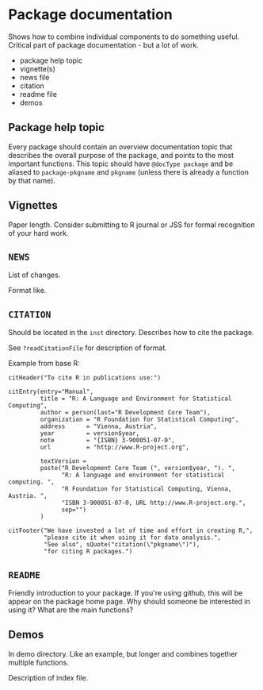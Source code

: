 # Package documentation

Shows how to combine individual components to do something useful.  Critical part of package documentation - but a lot of work.  

* package help topic
* vignette(s)
* news file
* citation
* readme file
* demos

## Package help topic

Every package should contain an overview documentation topic that describes the overall purpose of the package, and points to the most important functions. This topic should have `@docType package` and be aliased to `package-pkgname` and `pkgname` (unless there is already a function by that name).

## Vignettes

Paper length. Consider submitting to R journal or JSS for formal recognition of your hard work.

## `NEWS`

List of changes.  

Format like.

## `CITATION`

Should be located in the `inst` directory. Describes how to cite the package.

See `?readCitationFile` for description of format.  

Example from base R:

    citHeader("To cite R in publications use:")

    citEntry(entry="Manual",
             title = "R: A Language and Environment for Statistical Computing",
             author = person(last="R Development Core Team"),
             organization = "R Foundation for Statistical Computing",
             address      = "Vienna, Austria",
             year         = version$year,
             note         = "{ISBN} 3-900051-07-0",
             url          = "http://www.R-project.org",
         
             textVersion = 
             paste("R Development Core Team (", version$year, "). ", 
                   "R: A language and environment for statistical computing. ",
                   "R Foundation for Statistical Computing, Vienna, Austria. ",
                   "ISBN 3-900051-07-0, URL http://www.R-project.org.",
                   sep="")
             )

    citFooter("We have invested a lot of time and effort in creating R,",
              "please cite it when using it for data analysis.",
              "See also", sQuote("citation(\"pkgname\")"),
              "for citing R packages.")

## `README`

Friendly introduction to your package. If you're using github, this will be appear on the package home page. Why should someone be interested in using it?  What are the main functions?

## Demos

In demo directory.  Like an example, but longer and combines together multiple functions.

Description of index file.